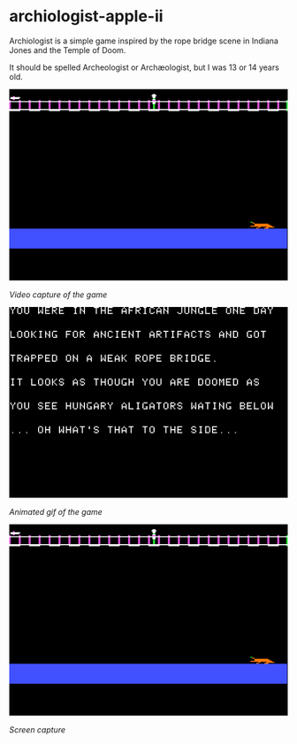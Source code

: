 # archiologist-apple-ii
Archiologist is a simple game inspired by the rope bridge scene in Indiana Jones and the Temple of Doom.

It should be spelled Archeologist or Archæologist, but I was 13 or 14 years old.

<p>

<picture>
    <source srcset="archiologist.mp4" type="video/mp4">
    <img src="archiologist.png" alt="archiologist video">
</picture>

<figcaption>
  <em>Video capture of the game</em>
</figcaption>
</p>

<p>
<img src="./archiologist-intro-text.png"/>
<figcaption>
  <em>Animated gif of the game</em>
</figcaption>
</p>

<p>
<img src="./archiologist.png"/>
<figcaption>
  <em>Screen capture</em>
</figcaption>
</p>
